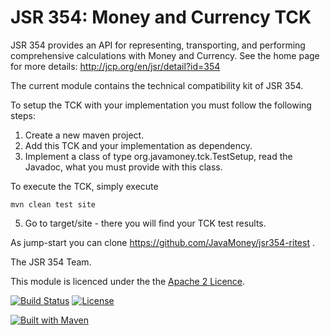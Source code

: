 JSR 354: Money and Currency TCK
===============================

JSR 354 provides an API for representing, transporting, and performing comprehensive calculations with Money and Currency. 
See the home page for more details:
http://jcp.org/en/jsr/detail?id=354

The current module contains the technical compatibility kit of JSR 354.

To setup the TCK with your implementation you must follow the following steps:

1) Create a new maven project.
2) Add this TCK and your implementation as dependency.
3) Implement a class of type org.javamoney.tck.TestSetup, read the Javadoc, what 
  you must provide with this class.
  
To execute the TCK, simply execute
  
    mvn clean test site
       
5) Go to target/site - there you will find your TCK test results.


As jump-start you can clone https://github.com/JavaMoney/jsr354-ritest .


The JSR 354 Team.

This module is licenced under the the [Apache 2 Licence](https://www.apache.org/licenses/LICENSE-2.0.html).

[![Build Status](https://api.travis-ci.org/JavaMoney/jsr354-ri.png?branch=master)](https://travis-ci.org/JavaMoney/jsr354-ri) [![License](http://img.shields.io/badge/license-Apache2-red.svg)](http://opensource.org/licenses/apache-2.0)

[![Built with Maven](http://maven.apache.org/images/logos/maven-feather.png)](http://maven.org/)
